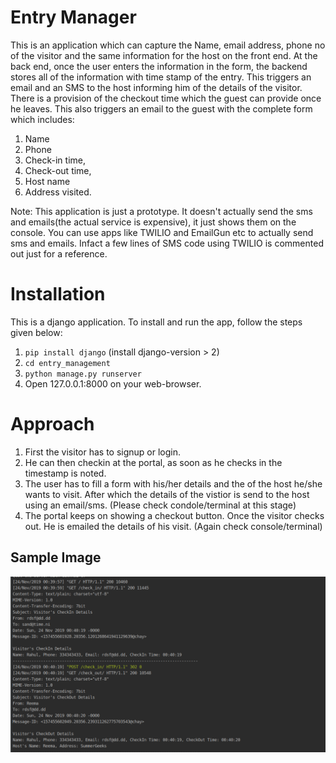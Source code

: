 # Entry Manager
This is an application which can capture the Name, email address, phone no of the visitor and
the same information for the host on the front end.
At the back end, once the user enters the information in the form, the backend stores all of
the information with time stamp of the entry.
This triggers an email and an SMS to the host informing him of the details of the visitor.
There is a provision of the checkout time which the guest can provide once he
leaves. This also triggers an email to the guest with the complete form which includes:

1. Name
2. Phone
3. Check-in time,
4. Check-out time,
5. Host name
6. Address visited.

Note: This application is just a prototype. It doesn't actually send the sms and emails(the actual service is expensive), 
it just shows them on the console. You can use apps like TWILIO and EmailGun etc to actually send sms and emails. Infact a
few lines of SMS code using TWILIO is commented out just for a reference.

# Installation
This is a django application. To install and run the app, follow the steps given below:
1. `pip install django` (install django-version > 2)
2. `cd entry_management`
3. `python manage.py runserver`
4. Open 127.0.0.1:8000 on your web-browser.

# Approach
1) First the visitor has to signup or login.
2) He can then checkin at the portal, as soon as he checks in the timestamp is noted.
3) The user has to fill a form with his/her details and the of the host he/she wants to visit. After which the details of 
   the vistior is send to the host using an email/sms. (Please check condole/terminal at this stage)
4) The portal keeps on showing a checkout button. Once the visitor checks out. He is emailed the details of his visit. (Again check console/terminal)

## Sample Image

![Example_Image](https://raw.githubusercontent.com/chay2199/Entry_Management/master/Screenshot%20from%202019-11-24%2006-32-40.png)
